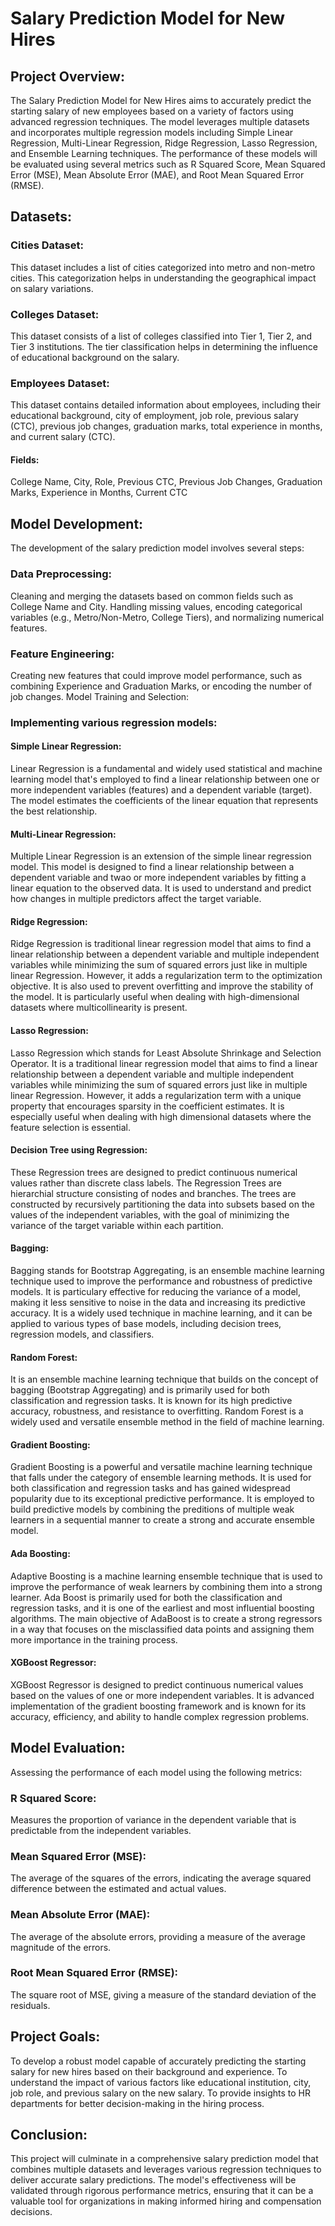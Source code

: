 # Salary Prediction Model for New Hires

## Project Overview:
The Salary Prediction Model for New Hires aims to accurately predict the starting salary of new employees based on a variety of factors using advanced regression techniques. The model leverages multiple datasets and incorporates multiple regression models including Simple Linear Regression, Multi-Linear Regression, Ridge Regression, Lasso Regression, and Ensemble Learning techniques. The performance of these models will be evaluated using several metrics such as R Squared Score, Mean Squared Error (MSE), Mean Absolute Error (MAE), and Root Mean Squared Error (RMSE).

## Datasets:
### Cities Dataset:
This dataset includes a list of cities categorized into metro and non-metro cities. This categorization helps in understanding the geographical impact on salary variations.

### Colleges Dataset:
This dataset consists of a list of colleges classified into Tier 1, Tier 2, and Tier 3 institutions. The tier classification helps in determining the influence of educational background on the salary.

### Employees Dataset:
This dataset contains detailed information about employees, including their educational background, city of employment, job role, previous salary (CTC), previous job changes, graduation marks, total experience in months, and current salary (CTC).

#### Fields:
College Name, City, Role, Previous CTC, Previous Job Changes, Graduation Marks, Experience in Months, Current CTC

## Model Development:
The development of the salary prediction model involves several steps:

### Data Preprocessing:
Cleaning and merging the datasets based on common fields such as College Name and City. Handling missing values, encoding categorical variables (e.g., Metro/Non-Metro, College Tiers), and normalizing numerical features.

### Feature Engineering:
Creating new features that could improve model performance, such as combining Experience and Graduation Marks, or encoding the number of job changes. Model Training and Selection:

### Implementing various regression models:
#### Simple Linear Regression:
Linear Regression is a fundamental and widely used statistical and machine learning model that's employed to find a linear relationship between one or more independent variables (features) and a dependent variable (target). The model estimates the coefficients of the linear equation that represents the best relationship.

#### Multi-Linear Regression:
Multiple Linear Regression is an extension of the simple linear regression model. This model is designed to find a linear relationship between a dependent variable and twao or more independent variables by fitting a linear equation to the observed data. It is used to understand and predict how changes in multiple predictors affect the target variable.

#### Ridge Regression:
Ridge Regression is traditional linear regression model that aims to find a linear relationship between a dependent variable and multiple independent variables while minimizing the sum of squared errors just like in multiple linear Regression. However, it adds a regularization term to the optimization objective. It is also used to prevent overfitting and improve the stability of the model. It is particularly useful when dealing with high-dimensional datasets where multicollinearity is present.

#### Lasso Regression:
Lasso Regression which stands for Least Absolute Shrinkage and Selection Operator. It is a traditional linear regression model that aims to find a linear relationship between a dependent variable and multiple independent variables while minimizing the sum of squared errors just like in multiple linear Regression. However, it adds a regularization term with a unique property that encourages sparsity in the coefficient estimates. It is especially useful when dealing with high dimensional datasets where the feature selection is essential.

#### Decision Tree using Regression:
These Regression trees are designed to predict continuous numerical values rather than discrete class labels. The Regression Trees are hierarchial structure consisting of nodes and branches. The trees are constructed by recursively partitioning the data into subsets based on the values of the independent variables, with the goal of minimizing the variance of the target variable within each partition.

#### Bagging:
Bagging stands for Bootstrap Aggregating, is an ensemble machine learning technique used to improve the performance and robustness of predictive models. It is particulary effective for reducing the variance of a model, making it less sensitive to noise in the data and increasing its predictive accuracy. It is a widely used technique in machine learning, and it can be applied to various types of base models, including decision trees, regression models, and classifiers.

#### Random Forest:
It is an ensemble machine learning technique that builds on the concept of bagging (Bootstrap Aggregating) and is primarily used for both classification and regression tasks. It is known for its high predictive accuracy, robustness, and resistance to overfitting. Random Forest is a widely used and versatile ensemble method in the field of machine learning.

#### Gradient Boosting:
Gradient Boosting is a powerful and versatile machine learning technique that falls under the category of ensemble learning methods. It is used for both classification and regression tasks and has gained widespread popularity due to its exceptional predictive performance. It is employed to build predictive models by combining the preditions of multiple weak learners in a sequential manner to create a strong and accurate ensemble model.

#### Ada Boosting:
Adaptive Boosting is a machine learning ensemble technique that is used to improve the performance of weak learners by combining them into a strong learner. Ada Boost is primarily used for both the classification and regression tasks, and it is one of the earliest and most influential boosting algorithms. The main objective of AdaBoost is to create a strong regressors in a way that focuses on the misclassified data points and assigning them more importance in the training process.

#### XGBoost Regressor:
XGBoost Regressor is designed to predict continuous numerical values based on the values of one or more independent variables. It is advanced implementation of the gradient boosting framework and is known for its accuracy, efficiency, and ability to handle complex regression problems.

## Model Evaluation:
Assessing the performance of each model using the following metrics:

### R Squared Score:
Measures the proportion of variance in the dependent variable that is predictable from the independent variables.

### Mean Squared Error (MSE):
The average of the squares of the errors, indicating the average squared difference between the estimated and actual values.

### Mean Absolute Error (MAE):
The average of the absolute errors, providing a measure of the average magnitude of the errors.

### Root Mean Squared Error (RMSE):
The square root of MSE, giving a measure of the standard deviation of the residuals.

## Project Goals:
To develop a robust model capable of accurately predicting the starting salary for new hires based on their background and experience. To understand the impact of various factors like educational institution, city, job role, and previous salary on the new salary. To provide insights to HR departments for better decision-making in the hiring process.

## Conclusion:
This project will culminate in a comprehensive salary prediction model that combines multiple datasets and leverages various regression techniques to deliver accurate salary predictions. The model's effectiveness will be validated through rigorous performance metrics, ensuring that it can be a valuable tool for organizations in making informed hiring and compensation decisions.

